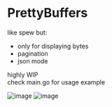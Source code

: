 # PrettyBuffers

like spew but:
- only for displaying bytes
- pagination
- json mode

highly WIP  
check main.go for usage example

![image](https://github.com/user-attachments/assets/ebe0a57f-fcf9-42f0-b86d-13872fd91ac5)
![image](https://github.com/user-attachments/assets/72097805-a5c0-4860-b940-4ec716e404cb)
